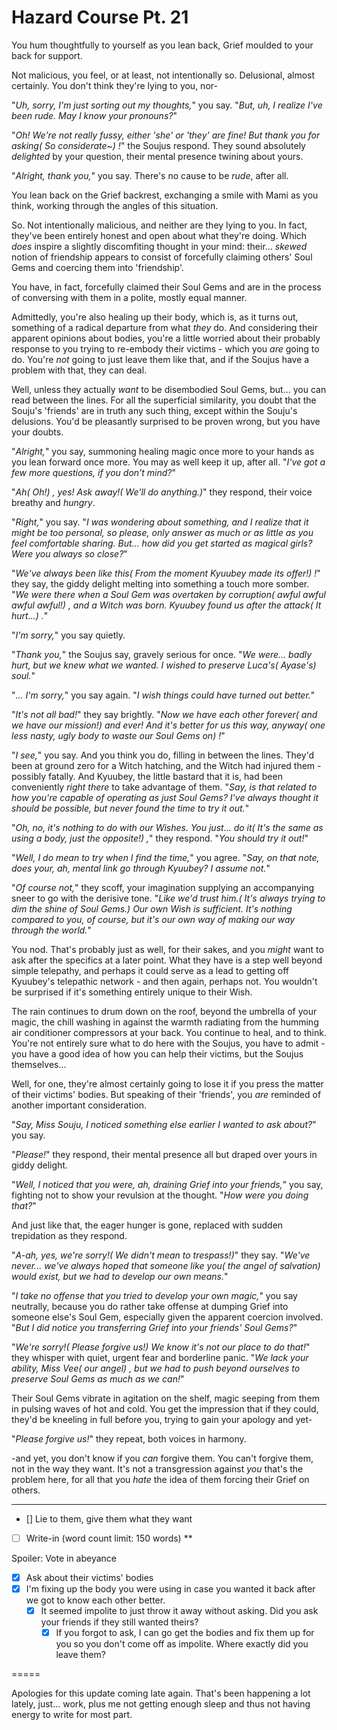 # Hazard Course Pt. 21

You hum thoughtfully to yourself as you lean back, Grief moulded to your back for support.

Not malicious, you feel, or at least, not intentionally so. Delusional, almost certainly. You don't think they're lying to you, nor-

"*Uh, sorry, I'm just sorting out my thoughts,*" you say. "*But, uh, I realize I've been rude. May I know your pronouns?*"

"*Oh! We're not really fussy, either 'she' or 'they' are fine! But thank you for asking( So considerate\~) !*" the Soujus respond. They sound absolutely *delighted* by your question, their mental presence twining about yours.

"*Alright, thank you,*" you say. There's no cause to be *rude*, after all.

You lean back on the Grief backrest, exchanging a smile with Mami as you think, working through the angles of this situation.

So. Not intentionally malicious, and neither are they lying to you. In fact, they've been entirely honest and open about what they're doing. Which *does* inspire a slightly discomfiting thought in your mind: their... *skewed* notion of friendship appears to consist of forcefully claiming others' Soul Gems and coercing them into 'friendship'.

You have, in fact, forcefully claimed their Soul Gems and are in the process of conversing with them in a polite, mostly equal manner.

Admittedly, you're also healing up their body, which is, as it turns out, something of a radical departure from what *they* do. And considering their apparent opinions about bodies, you're a little worried about their probably response to you trying to re-embody their victims - which you *are* going to do. You're *not* going to just leave them like that, and if the Soujus have a problem with that, they can deal.

Well, unless they actually *want* to be disembodied Soul Gems, but... you can read between the lines. For all the superficial similarity, you doubt that the Souju's 'friends' are in truth any such thing, except within the Souju's delusions. You'd be pleasantly surprised to be proven wrong, but you have your doubts.

"*Alright,*" you say, summoning healing magic once more to your hands as you lean forward once more. You may as well keep it up, after all. "*I've got a few more questions, if you don't mind?*"

"*Ah( Oh!) , yes! Ask away!( We'll do anything.)*" they respond, their voice breathy and *hungry*.

"*Right,*" you say. "*I was wondering about something, and I realize that it might be too personal, so please, only answer as much or as little as you feel comfortable sharing. But... how did you get started as magical girls? Were you always so close?*"

"*We've always been like this( From the moment Kyuubey made its offer!) !*" they say, the giddy delight melting into something a touch more somber. "*We were there when a Soul Gem was overtaken by corruption( awful awful awful awful!) , and a Witch was born. Kyuubey found us after the attack( It hurt...) .*"

"*I'm sorry,*" you say quietly.

"*Thank you,*" the Soujus say, gravely serious for once. "*We were... badly hurt, but we knew what we wanted. I wished to preserve Luca's( Ayase's) soul.*"

"*... I'm sorry,*" you say again. "*I wish things could have turned out better.*"

"*It's not all bad!*" they say brightly. "*Now we have each other forever( and we have our mission!) and ever! And it's better for us this way, anyway( one less nasty, ugly body to waste our Soul Gems on) !*"

"*I see,*" you say. And you think you do, filling in between the lines. They'd been at ground zero for a Witch hatching, and the Witch had injured them - possibly fatally. And Kyuubey, the little bastard that it is, had been conveniently *right there* to take advantage of them. "*Say, is that related to how you're capable of operating as just Soul Gems? I've always thought it should be possible, but never found the time to try it out.*"

"*Oh, no, it's nothing to do with our Wishes. You just... do it( It's the same as using a body, just the opposite!) ,*" they respond. "*You should try it out!*"

"*Well, I do mean to try when I find the time,*" you agree. "*Say, on that note, does your, ah, mental link go through Kyuubey? I assume not.*"

"*Of course not,*" they scoff, your imagination supplying an accompanying sneer to go with the derisive tone. "*Like we'd trust him.( It's always trying to dim the shine of Soul Gems.) Our own Wish is sufficient. It's nothing compared to you, of course, but it's our own way of making our way through the world.*"

You nod. That's probably just as well, for their sakes, and you *might* want to ask after the specifics at a later point. What they have is a step well beyond simple telepathy, and perhaps it could serve as a lead to getting off Kyuubey's telepathic network - and then again, perhaps not. You wouldn't be surprised if it's something entirely unique to their Wish.

The rain continues to drum down on the roof, beyond the umbrella of your magic, the chill washing in against the warmth radiating from the humming air conditioner compressors at your back. You continue to heal, and to think. You're not entirely sure what to do here with the Soujus, you have to admit - you have a good idea of how you can help their victims, but the Soujus themselves...

Well, for one, they're almost certainly going to lose it if you press the matter of their victims' bodies. But speaking of their 'friends', you *are* reminded of another important consideration.

"*Say, Miss Souju, I noticed something else earlier I wanted to ask about?*" you say.

"*Please!*" they respond, their mental presence all but draped over yours in giddy delight.

"*Well, I noticed that you were, ah, draining Grief into your friends,*" you say, fighting not to show your revulsion at the thought. "*How were you doing that?*"

And just like that, the eager hunger is gone, replaced with sudden trepidation as they respond.

"*A-ah, yes, we're sorry!( We didn't mean to trespass!)*" they say. "*We've never... we've always *hoped* that someone like you( the angel of salvation) would exist, but we had to develop our own means.*"

"*I take no offense that you tried to develop your own magic,*" you say neutrally, because you do rather take offense at dumping Grief into someone else's Soul Gem, especially given the apparent coercion involved. "*But I did notice you transferring Grief into your friends' Soul Gems?*"

"*We're sorry!( Please forgive us!) We know it's not our place to do that!*" they whisper with quiet, urgent fear and borderline panic. "*We lack your ability, Miss Vee( our angel) , but we had to push beyond ourselves to preserve Soul Gems as much as we can!*"

Their Soul Gems vibrate in agitation on the shelf, magic seeping from them in pulsing waves of hot and cold. You get the impression that if they could, they'd be kneeling in full before you, trying to gain your apology and yet-

"*Please forgive us!*" they repeat, both voices in harmony.

-and yet, you don't know if you *can* forgive them. You can't forgive them, not in the way they want. It's not a transgression against *you* that's the problem here, for all that you *hate* the idea of them forcing their Grief on others.

---

- [] Lie to them, give them what they want
- [ ] Write-in (word count limit: 150 words)
**

Spoiler: Vote in abeyance

- [x] Ask about their victims' bodies
- [x] I'm fixing up the body you were using in case you wanted it back after we got to know each other better.
  - [x] It seemed impolite to just throw it away without asking. Did you ask your friends if they still wanted theirs?
    - [x] If you forgot to ask, I can go get the bodies and fix them up for you so you don't come off as impolite. Where exactly did you leave them?

\=====​

Apologies for this update coming late again. That's been happening a lot lately, just... work, plus me not getting enough sleep and thus not having energy to write for most part.

